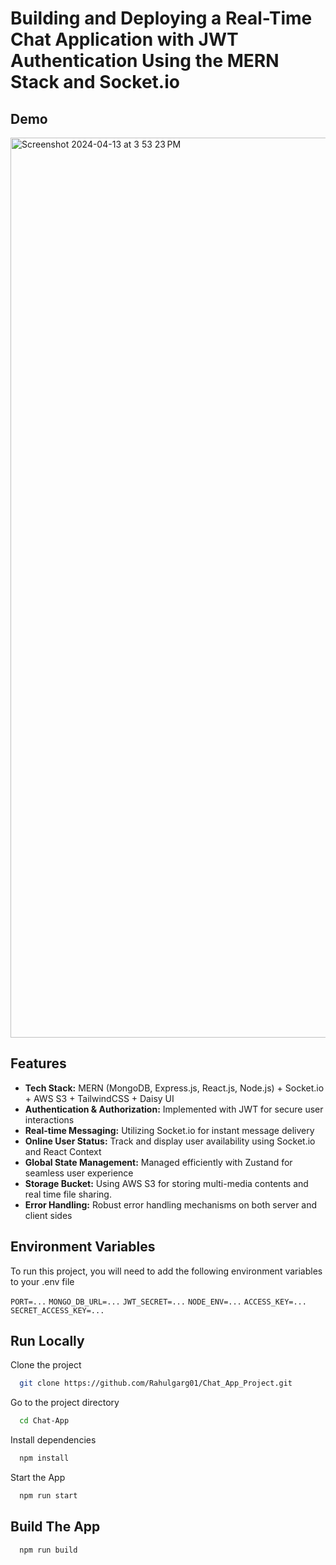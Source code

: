 
# Building and Deploying a Real-Time Chat Application with JWT Authentication Using the MERN Stack and Socket.io









## Demo
<img width="1440" alt="Screenshot 2024-04-13 at 3 53 23 PM" src="https://github.com/Saurav50/Chat-App/assets/98273408/2106d25d-13b3-452c-a798-68ef6b15306e">


## Features

- **Tech Stack:** MERN (MongoDB, Express.js, React.js, Node.js) + Socket.io + AWS S3 + TailwindCSS + Daisy UI
- **Authentication & Authorization:** Implemented with JWT for secure user interactions
- **Real-time Messaging:** Utilizing Socket.io for instant message delivery
- **Online User Status:** Track and display user availability using Socket.io and React Context
- **Global State Management:** Managed efficiently with Zustand for seamless user experience
- **Storage Bucket:** Using AWS S3 for storing multi-media contents and real time file sharing.
- **Error Handling:** Robust error handling mechanisms on both server and client sides

## Environment Variables

To run this project, you will need to add the following environment variables to your .env file

`PORT=...`
`MONGO_DB_URL=...`
`JWT_SECRET=...`
`NODE_ENV=...`
`ACCESS_KEY=...`
`SECRET_ACCESS_KEY=...`

## Run Locally

Clone the project

```bash
  git clone https://github.com/Rahulgarg01/Chat_App_Project.git
```

Go to the project directory

```bash
  cd Chat-App
```

Install dependencies

```bash
  npm install
```

Start the App

```bash
  npm run start
```


## Build The App



```bash
  npm run build
```
    
